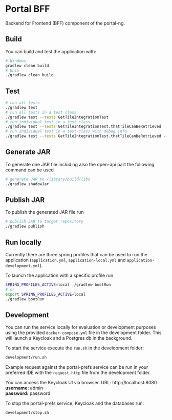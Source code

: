 # Portal BFF
Backend for Frontend (BFF) component of the portal-ng.

## Build
You can build and test the application with:  
``` sh
# Windows
gradlew clean build
# Unix
./gradlew clean build
```

## Test
``` sh
# run all tests
./gradlew test
# run all tests in a test class
./gradlew test --tests GetTileIntegrationTest
# run individual test in a test class
./gradlew test --tests GetTileIntegrationTest.thatTileCanBeRetrieved
# run individual test in a test-class with debug info
./gradlew test --tests GetTileIntegrationTest.thatTileCanBeRetrieved --info
```

## Generate JAR
To generate one JAR file including also the open-api part the following command can be used
```sh
# generate JAR to /library/build/libs
./gradlew shadowJar
```

## Publish JAR
To publish the generated JAR file run
```sh
# publish JAR to target repository
./gradlew publish
```

## Run locally
Currently there are three spring profiles that can be used to run the application (`application.yml`, `application-local.yml` and `application-development.yml`).

To launch the application with a specific profile run
``` sh
SPRING_PROFILES_ACTIVE=local ./gradlew bootRun
# or
export SPRING_PROFILES_ACTIVE=local
./gradlew bootRun
```

## Development
You can run the service locally for evaluation or development purposes using the provided `docker-compose.yml` file in the development folder. This will launch a Keycloak and a Postgres db in the background.

To start the service execute the `run.sh` in the development folder:
```sh
development/run.sh
```

Example request against the portal-prefs service can be run in your preferred IDE with the `request.http` file from the development folder.

You can access the Keycloak UI via browser.
URL: http://localhost:8080
**username:** admin  
**password:** password

To stop the portal-prefs service, Keycloak and the databases run:
```sh
development/stop.sh
```
